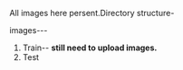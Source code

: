 All images here persent.Directory structure-

images---
1. Train-- **still need to upload images.**
2. Test
